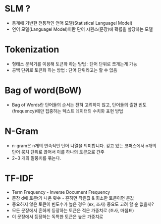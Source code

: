 # SLM ? 
- 통계에 기반한 전통적인 언어 모델(Statistical Languagel Model)
- 언어 모델(Languagel Model)이란 단어 시퀀스(문장)에 확률을 할당하는 모델

# Tokenization
- 형태소 분석기를 이용해 토큰화 하는 방법 : 단어 단위로 쪼개는게 가능
- 공백 단위로 토큰화 하는 방법 : 단어 단위라고는 할 수 없음

# Bag of word(BoW)
- Bag of Words란 단어들의 순서는 전혀 고려하지 않고, 단어들의 출현 빈도(frequency)에만 집중하는 텍스트 데이터의 수치화 표현 방법

# N-Gram
- n-gram은 n개의 연속적인 단어 나열을 의미합니다. 갖고 있는 코퍼스에서 n개의 단어 뭉치 단위로 끊어서 이를 하나의 토큰으로 간주
- 2~3 개의 말뭉치를 묶는다.


# TF-IDF
- Term Frequency - Inverse Document Frequency
- 문장 d에 토큰t가 나온 횟수 - 흔하면 작은값 & 희소한 토큰이면 큰값
- 중요하지 않은 토큰이 빈도수가 높은 경우 (ex, 조사) 중요도 고려 할 순 없을까?
- 모든 문장에서 흔하게 등장하는 토큰은 적은 가중치로 (조사, 마침표)
- 이 문장에서 등장하는 독특한 토큰은 높은 가중치로 
